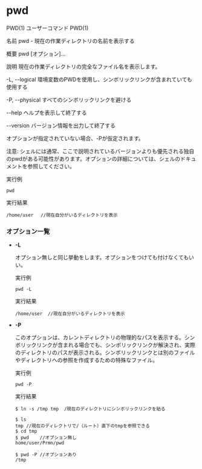 [](ファイル名はコマンド名.md)
# pwd
PWD(1) ユーザーコマンド PWD(1)

名前
pwd - 現在の作業ディレクトリの名前を表示する

概要
pwd [オプション]...

説明
現在の作業ディレクトリの完全なファイル名を表示します。

-L, --logical
          環境変数のPWDを使用し、シンボリックリンクが含まれていても使用する

-P, --physical
          すべてのシンボリックリンクを避ける

--help ヘルプを表示して終了する

 --version
          バージョン情報を出力して終了する

オプションが指定されていない場合、-Pが仮定されます。

注意: シェルには通常、ここで説明されているバージョンよりも優先される独自のpwdがある可能性があります。オプションの詳細については、シェルのドキュメントを参照してください。



  実行例 [](変更しない)
  
  ```
  pwd
  ```


  実行結果　[](変更しない)


  ```
  /home/user 　//現在自分がいるディレクトリを表示
  ```

### オプション一覧


- **-L**
  
  オプション無しと同じ挙動をします。オプションをつけても付けなくてもいい。

  実行例 [](変更しない)
  
  ```
  pwd -L
  ```


  実行結果　[](変更しない)


  ```
  /home/user  //現在自分がいるディレクトリを表示
  ```
- **-P** 


  このオプションは、カレントディレクトリの物理的なパスを表示する。シンボリックリンクが含まれる場合でも、シンボリックリンクが解決され、実際のディレクトリのパスが表示される。シンボリックリンクとは別のファイルやディレクトリへの参照を作成するための特殊なファイル。
  <br>
  
  実行例　[](変更しない)
  
  ```
  pwd -P
  ```


  実行結果　[](変更しない)


  ```
  $ ln -s /tmp tmp  /現在のディレクトリにシンボリックリンクを貼る

  $ ls
  tmp //現在のディレクトリで/（ルート）直下のtmpを参照できる
  $ cd tmp
  $ pwd    //オプション無し
  home/user/Prmn/pwd

  $ pwd -P //オプションあり
  /tmp
  ```
